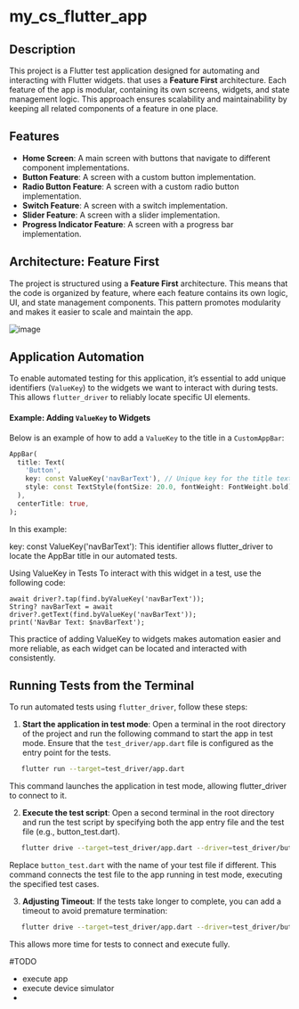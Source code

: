 # my_cs_flutter_app


## Description

This project is a Flutter test application designed for automating and interacting with Flutter widgets. that uses a **Feature First** architecture. Each feature of the app is modular, containing its own screens, widgets, and state management logic. This approach ensures scalability and maintainability by keeping all related components of a feature in one place.

## Features

- **Home Screen**: A main screen with buttons that navigate to different component implementations.
- **Button Feature**: A screen with a custom button implementation.
- **Radio Button Feature**: A screen with a custom radio button implementation.
- **Switch Feature**: A screen with a switch implementation.
- **Slider Feature**: A screen with a slider implementation.
- **Progress Indicator Feature**: A screen with a progress bar implementation.

## Architecture: Feature First

The project is structured using a **Feature First** architecture. This means that the code is organized by feature, where each feature contains its own logic, UI, and state management components. This pattern promotes modularity and makes it easier to scale and maintain the app.


![image](https://github.com/user-attachments/assets/6204ccd7-7eea-4d6a-9207-576f802b8754)


## Application Automation

To enable automated testing for this application, it’s essential to add unique identifiers (`ValueKey`) to the widgets we want to interact with during tests. This allows `flutter_driver` to reliably locate specific UI elements.

#### Example: Adding `ValueKey` to Widgets

Below is an example of how to add a `ValueKey` to the title in a `CustomAppBar`:

```dart
AppBar(
  title: Text(
    'Button',
    key: const ValueKey('navBarText'), // Unique key for the title text widget
    style: const TextStyle(fontSize: 20.0, fontWeight: FontWeight.bold),
  ),
  centerTitle: true,
);
```

In this example:

key: const ValueKey('navBarText'): This identifier allows flutter_driver to locate the AppBar title in our automated tests.

Using ValueKey in Tests
To interact with this widget in a test, use the following code:

    await driver?.tap(find.byValueKey('navBarText'));
    String? navBarText = await driver?.getText(find.byValueKey('navBarText'));
    print('NavBar Text: $navBarText');

This practice of adding ValueKey to widgets makes automation easier and more reliable, as each widget can be located and interacted with consistently.

## Running Tests from the Terminal

To run automated tests using `flutter_driver`, follow these steps:

1. **Start the application in test mode**: Open a terminal in the root directory of the project and run the following command to start the app in test mode. Ensure that the `test_driver/app.dart` file is configured as the entry point for the tests.

```bash
   flutter run --target=test_driver/app.dart
```

This command launches the application in test mode, allowing flutter_driver to connect to it.

2. **Execute the test script**: Open a second terminal in the root directory and run the test script by specifying both the app entry file and the test file (e.g., button_test.dart).

```bash
   flutter drive --target=test_driver/app.dart --driver=test_driver/button_test.dart
```

Replace `button_test.dart` with the name of your test file if different. This command connects the test file to the app running in test mode, executing the specified test cases.

3. **Adjusting Timeout**: If the tests take longer to complete, you can add a timeout to avoid premature termination:

```bash
   flutter drive --target=test_driver/app.dart --driver=test_driver/button_test.dart --timeout=600
```

This allows more time for tests to connect and execute fully.


#TODO 
- execute app
- execute device simulator
- 

